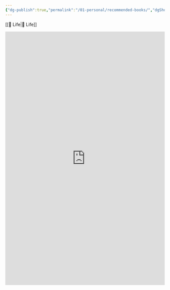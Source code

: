 ```yaml
---
{"dg-publish":true,"permalink":"/01-personal/recommended-books/","dgShowBacklinks":false}
---
```



[[📘 Life\|📘 Life]]

<iframe style="border-width:0;" id="bookwyrm_list_embed" width="100%" height="800" title="Aaron's recommended books, a list by Aaron Young on BookWyrm" src="https://bookwyrm.social/list/910/embed/a673bd0c08f446e0960ef9b5261a7618"></iframe>